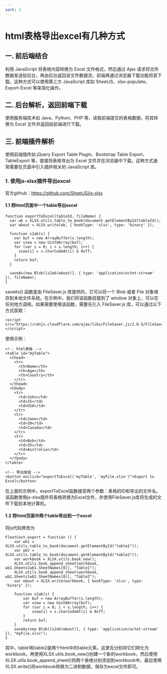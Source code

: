 ```yaml
---
sort: 3
---
```


# html表格导出excel有几种方式

## 一. 前后端结合
利用 JavaScript 将表格内容转换为 Excel 文件格式，然后通过 Ajax 请求将文件数据发送给后台，再由后台返回该文件数据流，前端再通过浏览器下载功能将其下载。这种方式可以使用第三方 JavaScript 库如 SheetJS、xlsx-populate、Export-Excel 等来简化操作。

## 二. 后台解析，返回前端下载
使用服务端技术如 Java、Python、PHP 等，读取前端提交的表格数据，将其转换为 Excel 文件并返回给前端进行下载。

## 三. 前端插件解析
使用前端插件如 jQuery Export Table Plugin、Bootstrap Table Export、TableExport 等，直接将表格导出为 Excel 文件并在浏览器中下载。这种方式通常需要在页面中引入插件相关的 JavaScript 库。

### 1. 使用js-xlsx插件导出excel
官方github：https://github.com/SheetJS/js-xlsx

#### 1.1 将html页面中一个table导出excel

```
function exportToExcel(tableId, fileName) {
  var wb = XLSX.utils.table_to_book(document.getElementById(tableId));
  var wbout = XLSX.write(wb, { bookType: 'xlsx', type: 'binary' });

  function s2ab(s) {
    var buf = new ArrayBuffer(s.length);
    var view = new Uint8Array(buf);
    for (var i = 0; i < s.length; i++) {
      view[i] = s.charCodeAt(i) & 0xff;
    }
    return buf;
  }

  saveAs(new Blob([s2ab(wbout)], { type: 'application/octet-stream' }), fileName);
}
```

saveAs() 函数是由 FileSaver.js 库提供的，它可以将一个 Blob 或者 File 对象保存到本地文件系统。在示例中，我们将该函数挂载到了 window 对象上，可以在任何地方调用。如果需要使用该函数，需要先引入 FileSaver.js 库，可以通过以下方式获取：


```
<script src="https://cdnjs.cloudflare.com/ajax/libs/FileSaver.js/2.0.5/FileSaver.min.js"></script>
```

使用示例：

```
<!-- html表格 -->
<table id="myTable">
  <thead>
    <tr>
      <th>Name</th>
      <th>Age</th>
      <th>Country</th>
    </tr>
  </thead>
  <tbody>
    <tr>
      <td>John</td>
      <td>25</td>
      <td>USA</td>
    </tr>
    <tr>
      <td>Jane</td>
      <td>30</td>
      <td>Canada</td>
    </tr>
    <tr>
      <td>Bob</td>
      <td>35</td>
      <td>Australia</td>
    </tr>
  </tbody>
</table>

<!-- 导出按钮 -->
<button onclick="exportToExcel('myTable', 'myFile.xlsx')">Export to Excel</button>
```

在上面的示例中，exportToExcel函数接受两个参数：表格的ID和导出的文件名。该函数使用js-xlsx插件将表格转换为Excel文件，并使用FileSaver.js库将生成的文件下载到本地计算机。

#### 1.2 将html页面中两个table导出到一个excel
将js代码修改为


```
FleetCost.export = function () {
    var wb1 = XLSX.utils.table_to_book(document.getElementById("table1"));
    var wb2 = XLSX.utils.table_to_book(document.getElementById("table2"));
    var workbook = XLSX.utils.book_new();
    XLSX.utils.book_append_sheet(workbook, wb1.Sheets[wb1.SheetNames[0]], "Table1");
    XLSX.utils.book_append_sheet(workbook, wb2.Sheets[wb2.SheetNames[0]], "Table2");
    var wbout = XLSX.write(workbook, { bookType: 'xlsx', type: 'binary' });

    function s2ab(s) {
        var buf = new ArrayBuffer(s.length);
        var view = new Uint8Array(buf);
        for (var i = 0; i < s.length; i++) {
            view[i] = s.charCodeAt(i) & 0xff;
        }
        return buf;
    }
    saveAs(new Blob([s2ab(wbout)], { type: 'application/octet-stream' }), "myFile.xlsx");
}

```
其中，table1和table2是两个html中的table元素。这里先分别将它们转化为workbook，再使用XLSX.utils.book_new()创建一个新的workbook，然后使用XLSX.utils.book_append_sheet()将两个表格分别添加到workbook中，最后使用XLSX.write()将workbook转换为二进制数据，保存为excel文件即可。